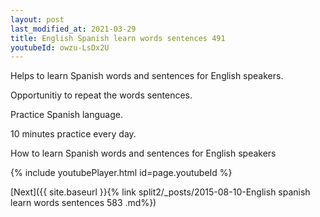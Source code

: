 ```yaml
---
layout: post
last_modified_at: 2021-03-29
title: English Spanish learn words sentences 491 
youtubeId: owzu-LsDx2U
---
```

 
 
Helps to learn Spanish words and sentences for English speakers.

Opportunitiy to repeat the words sentences. 

Practice Spanish language. 
 
10 minutes practice every day. 
 
How to learn Spanish words and sentences for English speakers 
 
{% include youtubePlayer.html id=page.youtubeId %}
 
 
[Next]({{ site.baseurl }}{% link  split2/_posts/2015-08-10-English spanish learn words sentences 583 .md%})
 
